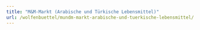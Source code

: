 ```yaml
---
title: "M&M-Markt (Arabische und Türkische Lebensmittel)"
url: /wolfenbuettel/mundm-markt-arabische-und-tuerkische-lebensmittel/
---
```


